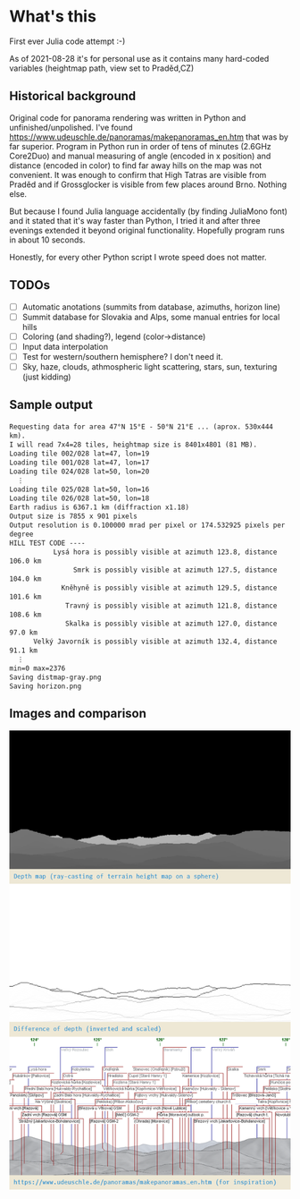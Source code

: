 # What's this

First ever Julia code attempt :-)

As of 2021-08-28 it's for personal use as it contains many hard-coded variables (heightmap path, view set to Praděd,CZ)

## Historical background

Original code for panorama rendering was written in Python and unfinished/unpolished.
I've found https://www.udeuschle.de/panoramas/makepanoramas_en.htm that was by far superior.
Program in Python run in order of tens of minutes (2.6GHz Core2Duo) and manual measuring of angle (encoded in x position) and distance (encoded in color) to find far away hills on the map was not convenient. It was enough to confirm that High Tatras are visible from Praděd and if Grossglocker is visible from few places around Brno. Nothing else.

But because I found Julia language accidentally (by finding JuliaMono font) and it stated that it's way faster than Python, I tried it and after three evenings extended it beyond original functionality. Hopefully program runs in about 10 seconds.

Honestly, for every other Python script I wrote speed does not matter.

## TODOs

* [ ] Automatic anotations (summits from database, azimuths, horizon line)
* [ ] Summit database for Slovakia and Alps, some manual entries for local hills
* [ ] Coloring (and shading?), legend (color->distance)
* [ ] Input data interpolation
* [ ] Test for western/southern hemisphere? I don't need it.
* [ ] Sky, haze, clouds, athmospheric light scattering, stars, sun, texturing (just kidding)

## Sample output

```
Requesting data for area 47°N 15°E - 50°N 21°E ... (aprox. 530x444 km).
I will read 7x4=28 tiles, heightmap size is 8401x4801 (81 MB).
Loading tile 002/028 lat=47, lon=19
Loading tile 001/028 lat=47, lon=17
Loading tile 024/028 lat=50, lon=20
  ⋮ 
Loading tile 025/028 lat=50, lon=16
Loading tile 026/028 lat=50, lon=18
Earth radius is 6367.1 km (diffraction x1.18)
Output size is 7855 x 901 pixels
Output resolution is 0.100000 mrad per pixel or 174.532925 pixels per degree
HILL TEST CODE ---- 
           Lysá hora is possibly visible at azimuth 123.8, distance 106.0 km
                Smrk is possibly visible at azimuth 127.5, distance 104.0 km
             Kněhyně is possibly visible at azimuth 129.5, distance 101.6 km
              Travný is possibly visible at azimuth 121.8, distance 108.6 km
              Skalka is possibly visible at azimuth 127.0, distance  97.0 km
      Velký Javorník is possibly visible at azimuth 132.4, distance  91.1 km
  ⋮         
min=0 max=2376
Saving distmap-gray.png
Saving horizon.png
```

## Images and comparison

![](pano-20210828.png)
